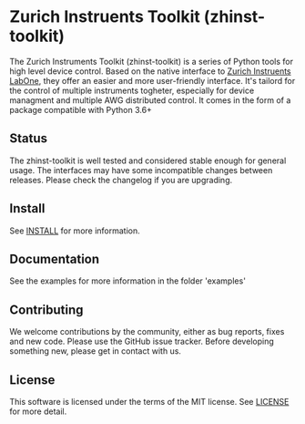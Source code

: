 # Zurich Instruents Toolkit (zhinst-toolkit)
The Zurich Instruments Toolkit (zhinst-toolkit) is a series of Python tools for high level device control. Based on the native interface to [Zurich Instruents LabOne](https://www.zhinst.com/labone), they offer an easier and more user-friendly interface. It's tailord for the control of multiple instruments togheter, especially for device managment and multiple AWG distributed control.
It comes in the form of a package compatible with Python 3.6+

## Status
The zhinst-toolkit is well tested and considered stable enough for general usage. The interfaces may have some incompatible changes between releases. Please check the changelog if you are upgrading.

## Install
See [INSTALL](INSTALL.md) for more information.

## Documentation
See the examples for more information in the folder 'examples'

## Contributing
We welcome contributions by the community, either as bug reports, fixes and new code. Please use the GitHub issue tracker. Before developing something new, please get in contact with us. 

## License
This software is licensed under the terms of the MIT license. See [LICENSE](LICENSE) for more detail.












